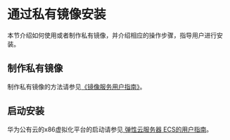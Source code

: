 # 通过私有镜像安装<a name="ZH-CN_TOPIC_0229424319"></a>

本节介绍如何使用或者制作私有镜像，并介绍相应的操作步骤，指导用户进行安装。

## 制作私有镜像<a name="zh-cn_topic_0022605796_zh-cn_topic_0016259799_section66369966101113"></a>

制作私有镜像的方法请参见[《镜像服务用户指南》](https://support.huaweicloud.com/usermanual-ims/zh-cn_topic_0013901628.html)。

## 启动安装<a name="zh-cn_topic_0022605796_zh-cn_topic_0016259799_section47344128153516"></a>

华为公有云的x86虚拟化平台的启动请参见[ 弹性云服务器 ECS的用户指南](https://support.huaweicloud.com/wtsnew-ecs/index.html)。

